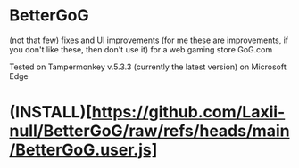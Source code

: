 # BetterGoG
(not that few) fixes and UI improvements (for me these are improvements, if you don't like these, then don't use it) for a web gaming store GoG.com

Tested on Tampermonkey v.5.3.3 (currently the latest version) on Microsoft Edge

# (INSTALL)[https://github.com/Laxii-null/BetterGoG/raw/refs/heads/main/BetterGoG.user.js]
